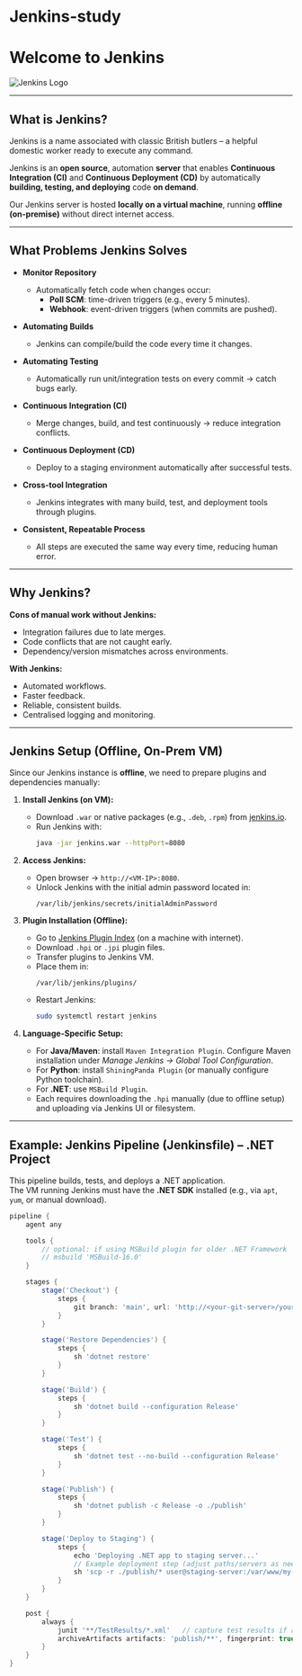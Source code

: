 # Jenkins-study



# Welcome to Jenkins

![Jenkins Logo](https://www.jenkins.io/images/logos/sydney/sydney.png)

---

## What is Jenkins?

Jenkins is a name associated with classic British butlers – a helpful domestic worker ready to execute any command.  

Jenkins is an **open source**, automation **server** that enables **Continuous Integration (CI)** and **Continuous Deployment (CD)** by automatically **building, testing, and deploying** code **on demand**.  

Our Jenkins server is hosted **locally on a virtual machine**, running **offline (on-premise)** without direct internet access.

---

## What Problems Jenkins Solves

- **Monitor Repository**  
  - Automatically fetch code when changes occur:
    - **Poll SCM**: time-driven triggers (e.g., every 5 minutes).  
    - **Webhook**: event-driven triggers (when commits are pushed).  

- **Automating Builds**  
  - Jenkins can compile/build the code every time it changes.

- **Automating Testing**  
  - Automatically run unit/integration tests on every commit → catch bugs early.

- **Continuous Integration (CI)**  
  - Merge changes, build, and test continuously → reduce integration conflicts.

- **Continuous Deployment (CD)**  
  - Deploy to a staging environment automatically after successful tests.

- **Cross-tool Integration**  
  - Jenkins integrates with many build, test, and deployment tools through plugins.

- **Consistent, Repeatable Process**  
  - All steps are executed the same way every time, reducing human error.

---

## Why Jenkins?

**Cons of manual work without Jenkins:**
- Integration failures due to late merges.  
- Code conflicts that are not caught early.  
- Dependency/version mismatches across environments.  

**With Jenkins:**
- Automated workflows.  
- Faster feedback.  
- Reliable, consistent builds.  
- Centralised logging and monitoring.  

---

## Jenkins Setup (Offline, On-Prem VM)

Since our Jenkins instance is **offline**, we need to prepare plugins and dependencies manually:

1. **Install Jenkins (on VM):**
   - Download `.war` or native packages (e.g., `.deb`, `.rpm`) from [jenkins.io](https://www.jenkins.io).
   - Run Jenkins with:
     ```bash
     java -jar jenkins.war --httpPort=8080
     ```

2. **Access Jenkins:**
   - Open browser → `http://<VM-IP>:8080`.
   - Unlock Jenkins with the initial admin password located in:
     ```
     /var/lib/jenkins/secrets/initialAdminPassword
     ```

3. **Plugin Installation (Offline):**
   - Go to [Jenkins Plugin Index](https://plugins.jenkins.io/) (on a machine with internet).
   - Download `.hpi` or `.jpi` plugin files.  
   - Transfer plugins to Jenkins VM.  
   - Place them in:
     ```
     /var/lib/jenkins/plugins/
     ```
   - Restart Jenkins:
     ```bash
     sudo systemctl restart jenkins
     ```

4. **Language-Specific Setup:**
   - For **Java/Maven**: install `Maven Integration Plugin`. Configure Maven installation under *Manage Jenkins → Global Tool Configuration*.  
   - For **Python**: install `ShiningPanda Plugin` (or manually configure Python toolchain).  
   - For **.NET**: use `MSBuild Plugin`.  
   - Each requires downloading the `.hpi` manually (due to offline setup) and uploading via Jenkins UI or filesystem.

---

## Example: Jenkins Pipeline (Jenkinsfile) – .NET Project

This pipeline builds, tests, and deploys a .NET application.  
The VM running Jenkins must have the **.NET SDK** installed (e.g., via `apt`, `yum`, or manual download).  

```groovy
pipeline {
    agent any

    tools {
        // optional: if using MSBuild plugin for older .NET Framework
        // msbuild 'MSBuild-16.0'
    }

    stages {
        stage('Checkout') {
            steps {
                git branch: 'main', url: 'http://<your-git-server>/your-dotnet-repo.git'
            }
        }

        stage('Restore Dependencies') {
            steps {
                sh 'dotnet restore'
            }
        }

        stage('Build') {
            steps {
                sh 'dotnet build --configuration Release'
            }
        }

        stage('Test') {
            steps {
                sh 'dotnet test --no-build --configuration Release'
            }
        }

        stage('Publish') {
            steps {
                sh 'dotnet publish -c Release -o ./publish'
            }
        }

        stage('Deploy to Staging') {
            steps {
                echo 'Deploying .NET app to staging server...'
                // Example deployment step (adjust paths/servers as needed)
                sh 'scp -r ./publish/* user@staging-server:/var/www/my-dotnet-app/'
            }
        }
    }

    post {
        always {
            junit '**/TestResults/*.xml'   // capture test results if available
            archiveArtifacts artifacts: 'publish/**', fingerprint: true
        }
    }
}
